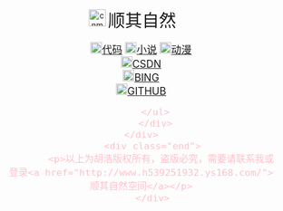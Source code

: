 
<html lang="en">
<head>
    <style>
        body{
            background: url("http://ys-f.ys168.com/604774045/318317899/kmG5X7k336633557SM87f5/4.jpg");  
        }
        .icon{
            text-align: center;
        }
        .icon>span{
            font-size: 30px;
        }
        .icon>img{
            width: 30px;
            height: auto;
        }
        .left{
             text-align: center;
        }
        .right{
            text-align: center;
            color: pink;
            font-size: large;
        }
        .right>span>img{
            width: 20px;
            height: auto;
        }
        .left>img{
            width: 50px;
            height: auto;
        }
        .end{
            text-align: center;
        }
    </style>
</head>

<body>
    <div id="momo">
        <div class="icon">
            <img src="https://i.ibb.co/GQhcvZq/cnmsb05.png" alt="cnmsb05" border="0">
            <span>顺其自然</span>
        </div>
      <div class="left">
         </div>
         <div>
        <ul class="right">
            <span><img src="https://i.ibb.co/SdWvsGd/cnmsb01.png" alt="cnmsb01" border="0"><a href="https://mohao99.coding.net/public/"><span>代码</span></a></span>
            <span><img src="https://i.ibb.co/ng0mFk0/cnmsb02.png" alt="cnmsb02" border="0"><a href="https://www.ranwen8.com/"><span>小说</span></a></span>
            <span><img src="https://i.ibb.co/wRVp7hv/cnmsb03.png" alt="cnmsb03" border="0"><a href="https://yhdm.nl/"><span>动漫</span></a></span><br>
            <span><img src="https://i.ibb.co/pZTvVKQ/cnmsb04.png" alt="cnmsb04" border="0"><a href="https://www.csdn.net/"><span>CSDN</span></a></span><br>
            <span><img src="http://ys-e.ys168.com/604774040/318440212/p535472495UM6JkmG5X7fa/cnmsb07.png" ><a href="https://www.bing.com/"><span>BING</span></a></span><br>
            <span><img src="https://i.ibb.co/x5Nbt90/cnmsb07.png" alt="cnmsb07" border="0"><a href="https://www.github.com/"><span>GITHUB</span></a></span><br>
            
         </ul>
         </div>
    </div>
        <div class="end">
           <p>以上为胡浩版权所有，盗版必究，需要请联系我或登录<a href="http://www.h539251932.ys168.com/">顺其自然空间</a></p>
        </div>
</body>
</html>







